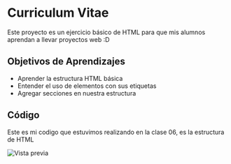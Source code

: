 # Curriculum Vitae

Este proyecto es un ejercicio básico de HTML para que mis alumnos aprendan a llevar proyectos web :D

## Objetivos de Aprendizajes 
- Aprender la estructura HTML básica
- Entender el uso de elementos con sus etiquetas
- Agregar secciones en nuestra estructura

## Código 

Este es mi codigo que estuvimos realizando en la clase 06, es la estructura de HTML

![Vista previa](https://i.postimg.cc/DZXmbCfV/Captura-de-Pantalla-2024-11-13-a-la-s-20-34-52.png)

